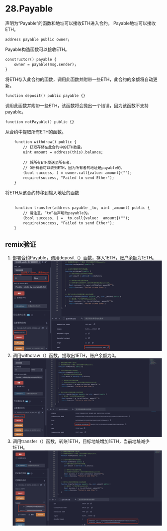 # 28.Payable
声明为“Payable”的函数和地址可以接收ETH进入合约。
Payable地址可以接收ETH。
```solidity
address payable public owner;
```
Payable构造函数可以接收ETH。
```solidity
constructor() payable {
    owner = payable(msg.sender);
}
```
将ETH存入此合约的函数，调用此函数并附带一些ETH，此合约的余额将自动更新。
```solidity
function deposit() public payable {}
```
调用此函数并附带一些ETH，该函数将会抛出一个错误，因为该函数不支持payable。
```solidity
function notPayable() public {}
```
从合约中提取所有ETH的函数。
```solidity
    function withdraw() public {
        // 获取存储在此合约中的ETH数量。
        uint amount = address(this).balance;

        // 将所有ETH发送至所有者。
        // O所有者可以收到ETH，因为所有者的地址是payable的。
        (bool success, ) = owner.call{value: amount}("");
        require(success, "Failed to send Ether");
    }
```
将ETH从该合约转移到输入地址的函数
```solidity

    function transfer(address payable _to, uint _amount) public {
        // 请注意，“to”被声明为payable的。
        (bool success, ) = _to.call{value: _amount}("");
        require(success, "Failed to send Ether");
    }
```
## remix验证
1. 部署合约Payable，调用deposit（）函数，存入1ETH，账户余额为1ETH。
![28-1.png](./img/28-1.png)
2. 调用withdraw（）函数，提取出1ETH，账户余额为0。
![28-2.png](./img/28-2.png)
3. 调用transfer（）函数，转账1ETH，目标地址增加1ETH，当前地址减少1ETH。
![28-3.png](./img/28-3.png)



